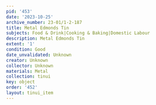 ```yaml
---
pid: '453'
date: '2023-10-25'
archive_number: 23-01/1-2-187
title: Metal Edmonds Tin
subjects: Food & Drink|Cooking & Baking|Domestic Labour
description: Metal Edmonds Tin
extent: '1'
condition: Good
date_unvalidated: Unknown
creator: Unknown
collector: Unknown
materials: Metal
collection: tinui
key: object
order: '452'
layout: tinui_item
---
```

